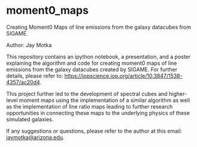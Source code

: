 # moment0_maps
Creating Moment0 Maps of line emissions from the galaxy datacubes from SIGAME.

Author: Jay Motka

This repository contains an ipython notebook, a presentation, and a poster explaining the algorithm and code for creating moment0 maps of line emissions from the galaxy datacubes created by SIGAME. For further details, please refer to: https://iopscience.iop.org/article/10.3847/1538-4357/ac20d4.

This project further led to the development of spectral cubes and higher-level moment maps using the implementation of a similar algorithm as well as the implementation of line ratio maps leading to further research opportunities in connecting these maps to the underlying physics of these simulated galaxies. 

If any suggestions or questions, please refer to the author at this email: jaymotka@arizona.edu.
